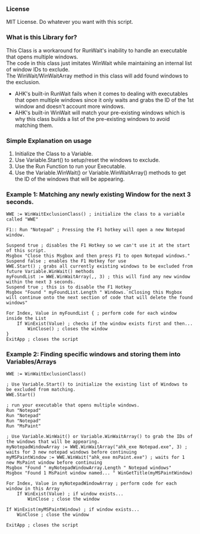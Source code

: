 ### License
MIT License. Do whatever you want with this script.

### What is this Library for?
This Class is a workaround for RunWait's inability to handle an executable that opens multiple windows.  
The code in this class just imitates WinWait while maintaining an internal list of window IDs to exclude.  
The WinWait/WinWaitArray method in this class will add found windows to the exclusion.  
* AHK's built-in RunWait fails when it comes to dealing with executables that open multiple windows since it only waits and grabs the ID of the 1st window and doesn't account more windows.  
* AHK's built-in WinWait will match your pre-existing windows which is why this class builds a list of the pre-existing windows to avoid matching them.

### Simple Explanation on usage
1. Initialize the Class to a Variable.
2. Use Variable.Start() to setup/reset the windows to exclude.
3. Use the Run Function to run your Executable.
4. Use the Variable.WinWait() or Variable.WinWaitArray() methods to get the ID of the windows that will be appearing.

### Example 1: Matching any newly existing Window for the next 3 seconds.
```
WWE := WinWaitExclusionClass() ; initialize the class to a variable called "WWE"

F1:: Run "Notepad" ; Pressing the F1 hotkey will open a new Notepad window.

Suspend true ; disables the F1 Hotkey so we can't use it at the start of this script.
Msgbox "Close this Msgbox and then press F1 to open Notepad windows."
Suspend false ; enables the F1 Hotkey for use
WWE.Start() ; grabs all currently existing windows to be excluded from future Variable.WinWait() methods
myFoundList := WWE.WinWaitArray(,, 3) ; this will find any new window within the next 3 seconds.
Suspend true ; this is to disable the F1 Hotkey
Msgbox "Found " myFoundList.Length " Windows.`nClosing this Msgbox will continue onto the next section of code that will delete the found windows"

For Index, Value in myFoundList { ; perform code for each window inside the List
    If WinExist(Value) ; checks if the window exists first and then...
        WinClose() ; closes the window
}
ExitApp ; closes the script
```

### Example 2: Finding specific windows and storing them into Variables/Arrays
```
WWE := WinWaitExclusionClass()

; Use Variable.Start() to initialize the existing list of Windows to be excluded from matching.
WWE.Start()

; run your executable that opens multiple windows.
Run "Notepad"
Run "Notepad"
Run "Notepad"
Run "MsPaint"

; Use Variable.WinWait() or Variable.WinWaitArray() to grab the IDs of the windows that will be appearing.
myNotepadWindowArray := WWE.WinWaitArray("ahk_exe Notepad.exe", 3) ; waits for 3 new notepad windows before continuing
myMSPaintWindow := WWE.WinWait("ahk_exe msPaint.exe") ; waits for 1 new MsPaint window before continuing
Msgbox "Found " myNotepadWindowArray.Length " Notepad windows"
Msgbox "Found 1 MsPaint window named... " WinGetTitle(myMSPaintWindow)

For Index, Value in myNotepadWindowArray ; perform code for each window in this Array
    If WinExist(Value) ; if window exists...
        WinClose ; close the window

If WinExist(myMSPaintWindow) ; if window exists...
    WinClose ; close the window

ExitApp ; closes the script
```
